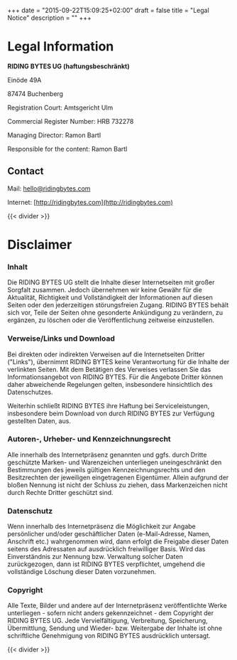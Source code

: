 +++
date = "2015-09-22T15:09:25+02:00"
draft = false
title = "Legal Notice"
description = ""
+++

# Legal Information

**RIDING BYTES UG (haftungsbeschränkt)**

Einöde 49A

87474 Buchenberg

Registration Court: Amtsgericht Ulm

Commercial Register Number: HRB 732278

Managing Director: Ramon Bartl

Responsible for the content: Ramon Bartl


## Contact

Mail: [hello@ridingbytes.com](mailto:hello@ridingbytes.com)

Internet: [http://ridingbytes.com](http://ridingbytes.com)

{{< divider >}}

# Disclaimer

### Inhalt

Die RIDING BYTES UG stellt die Inhalte dieser Internetseiten mit großer Sorgfalt
zusammen. Jedoch übernehmen wir keine Gewähr für die Aktualität, Richtigkeit und
Vollständigkeit der Informationen auf diesen Seiten oder den jederzeitigen
störungsfreien Zugang. RIDING BYTES behält sich vor, Teile der Seiten ohne
gesonderte Ankündigung zu verändern, zu ergänzen, zu löschen oder die
Veröffentlichung zeitweise einzustellen.

### Verweise/Links und Download

Bei direkten oder indirekten Verweisen auf die Internetseiten Dritter ("Links"),
übernimmt RIDING BYTES keine Verantwortung für die Inhalte der verlinkten
Seiten. Mit dem Betätigen des Verweises verlassen Sie das Informationsangebot
von RIDING BYTES. Für die Angebote Dritter können daher abweichende Regelungen
gelten, insbesondere hinsichtlich des Datenschutzes.

Weiterhin schließt RIDING BYTES ihre Haftung bei Serviceleistungen, insbesondere
beim Download von durch RIDING BYTES zur Verfügung gestellten Daten, aus.

### Autoren-, Urheber- und Kennzeichnungsrecht

Alle innerhalb des Internetpräsenz genannten und ggfs. durch Dritte geschützte
Marken- und Warenzeichen unterliegen uneingeschränkt den Bestimmungen des
jeweils gültigen Kennzeichnungsrechts und den Besitzrechten der jeweiligen
eingetragenen Eigentümer. Allein aufgrund der bloßen Nennung ist nicht der
Schluss zu ziehen, dass Markenzeichen nicht durch Rechte Dritter geschützt sind.

### Datenschutz

Wenn innerhalb des Internetpräsenz die Möglichkeit zur Angabe persönlicher
und/oder geschäftlicher Daten (e-Mail-Adresse, Namen, Anschrift etc.)
wahrgenommen wird, dann erfolgt die Freigabe dieser Daten seitens des Adressaten
auf ausdrücklich freiwilliger Basis. Wird das Einverständnis zur Nennung bzw.
Verwaltung solcher Daten zurückgezogen, dann ist RIDING BYTES verpflichtet,
umgehend die vollständige Löschung dieser Daten vorzunehmen.

### Copyright

Alle Texte, Bilder und andere auf der Internetpräsenz veröffentlichte Werke
unterliegen - sofern nicht anders gekennzeichnet - dem Copyright der RIDING
BYTES UG. Jede Vervielfältigung, Verbreitung, Speicherung, Übermittlung, Sendung
und Wieder- bzw. Weitergabe der Inhalte ist ohne schriftliche Genehmigung von
RIDING BYTES ausdrücklich untersagt.

{{< divider >}}
